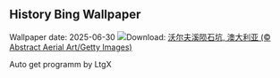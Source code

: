 ## History Bing Wallpaper
Wallpaper date: 2025-06-30
![](https://www.bing.com/th?id=OHR.WolfeCrater_ZH-CN1652906326_UHD.jpg&w=1000)Download: [沃尔夫溪陨石坑, 澳大利亚 (© Abstract Aerial Art/Getty Images)](https://www.bing.com/th?id=OHR.WolfeCrater_ZH-CN1652906326_UHD.jpg)

Auto get programm by LtgX
